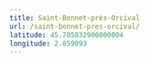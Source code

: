 ```yaml
---
title: Saint-Bonnet-près-Orcival
url: /saint-bonnet-pres-orcival/
latitude: 45.705832900000004
longitude: 2.859093
---
```

